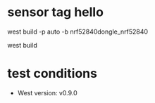 # sensor tag hello

west build -p auto -b nrf52840dongle_nrf52840

west build

# test conditions
* West version: v0.9.0
